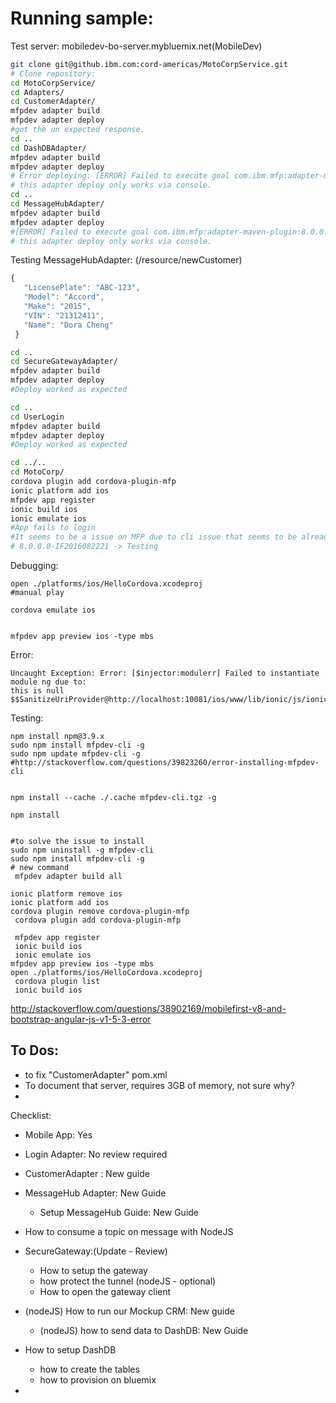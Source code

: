 
# Running sample:


Test server: mobiledev-bo-server.mybluemix.net(MobileDev)
```bash
git clone git@github.ibm.com:cord-americas/MotoCorpService.git
# Clone repository:
cd MotoCorpService/
cd Adapters/
cd CustomerAdapter/
mfpdev adapter build
mfpdev adapter deploy
#got the un expected response.
cd ..
cd DashDBAdapter/
mfpdev adapter build
mfpdev adapter deploy
# Error deploying: [ERROR] Failed to execute goal com.ibm.mfp:adapter-maven-plugin:8.0.0:deploy (default-cli) on project DashDB: Error accessing https://mobiledev-bo-server.mybluemix.net:443/mfpadmin/management-apis/2.0/runtimes/mfp/adapters: HTTP/1.1 500 Error. Check properties details in pom.xml -> [Help 1]
# this adapter deploy only works via console.
cd ..
cd MessageHubAdapter/
mfpdev adapter build
mfpdev adapter deploy
#[ERROR] Failed to execute goal com.ibm.mfp:adapter-maven-plugin:8.0.0:deploy (default-cli) on project MessageHubAdapter: Error accessing https://mobiledev-bo-server.mybluemix.net:443/mfpadmin/management-apis/2.0/runtimes/mfp/adapters: HTTP/1.1 500 Error. Check properties details in pom.xml -> [Help 1]
# this adapter deploy only works via console.
```

Testing MessageHubAdapter: (/resource/newCustomer)

```js
{
   "LicensePlate": "ABC-123",
   "Model": "Accord",
   "Make": "2015",
   "VIN": "21312411",
   "Name": "Dora Cheng"
 }
```

```bash
cd ..
cd SecureGatewayAdapter/
mfpdev adapter build
mfpdev adapter deploy
#Deploy worked as expected

cd ..
cd UserLogin
mfpdev adapter build
mfpdev adapter deploy
#Deploy worked as expected

```

```bash
cd ../..
cd MotoCorp/
cordova plugin add cordova-plugin-mfp
ionic platform add ios
mfpdev app register
ionic build ios
ionic emulate ios
#App fails to login
#It seems to be a issue on MFP due to cli issue that seems to be already solved by PMR
# 8.0.0.0-IF2016082221 -> Testing
```


Debugging:
```
open ./platforms/ios/HelloCordova.xcodeproj
#manual play

cordova emulate ios


mfpdev app preview ios -type mbs

```

Error:
```
Uncaught Exception: Error: [$injector:modulerr] Failed to instantiate module ng due to:
this is null
$$SanitizeUriProvider@http://localhost:10081/ios/www/lib/ionic/js/ionic.bundle.js:30845:3
```

Testing:
```
npm install npm@3.9.x
sudo npm install mfpdev-cli -g
sudo npm update mfpdev-cli -g
#http://stackoverflow.com/questions/39823260/error-installing-mfpdev-cli


npm install --cache ./.cache mfpdev-cli.tgz -g

npm install


#to solve the issue to install
sudo npm uninstall -g mfpdev-cli
sudo npm install mfpdev-cli -g
# new command
 mfpdev adapter build all

ionic platform remove ios
ionic platform add ios
cordova plugin remove cordova-plugin-mfp
 cordova plugin add cordova-plugin-mfp

 mfpdev app register
 ionic build ios
 ionic emulate ios
mfpdev app preview ios -type mbs
open ./platforms/ios/HelloCordova.xcodeproj
 cordova plugin list
 ionic build ios
```

http://stackoverflow.com/questions/38902169/mobilefirst-v8-and-bootstrap-angular-js-v1-5-3-error


## To Dos:
- to fix "CustomerAdapter" pom.xml
- To document that server, requires 3GB of memory, not sure why?
-

Checklist:
- Mobile App: Yes
- Login Adapter: No review required
- CustomerAdapter : New guide
- MessageHub Adapter: New Guide
  - Setup MessageHub Guide: New Guide
- How to consume a topic on message with NodeJS
- SecureGateway:(Update - Review)
  - How to setup the gateway
  - how protect the tunnel (nodeJS - optional)
  - How to open the gateway client

- (nodeJS) How to run our Mockup CRM: New guide
  - (nodeJS) how to send data to DashDB: New Guide
- How to setup DashDB
  - how to create the tables
  - how to provision on bluemix
-
